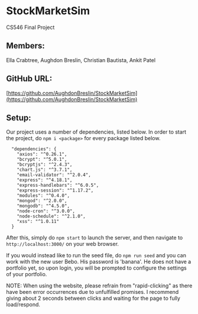 # StockMarketSim
CS546 Final Project

## Members:

Ella Crabtree, Aughdon Breslin, Christian Bautista, Ankit Patel

## GitHub URL:
[https://github.com/AughdonBreslin/StockMarketSim](https://github.com/AughdonBreslin/StockMarketSim)

## Setup:
Our project uses a number of dependencies, listed below. In order to start the project, do `npm i <package>` for every package listed below.
```
  "dependencies": {
    "axios": "^0.26.1",
    "bcrypt": "^5.0.1",
    "bcryptjs": "^2.4.3",
    "chart.js": "^3.7.1",
    "email-validator": "^2.0.4",
    "express": "^4.18.1",
    "express-handlebars": "^6.0.5",
    "express-session": "^1.17.2",
    "modules": "^0.4.0",
    "mongod": "^2.0.0",
    "mongodb": "^4.5.0",
    "node-cron": "^3.0.0",
    "node-schedule": "^2.1.0",
    "xss": "^1.0.11"
  }
```

After this, simply do `npm start` to launch the server, and then navigate to `http://localhost:3000/` on your web browser. 

If you would instead like to run the seed file, do `npm run seed` and you can work with the new user Bebo. His password is 'banana'. He does not have a portfolio yet, so upon login, you will be prompted to configure the settings of your portfolio.

NOTE: When using the website, please refrain from "rapid-clicking" as there have been error occurrences due to unfulfilled promises. I recommend giving about 2 seconds between clicks and waiting for the page to fully load/respond.